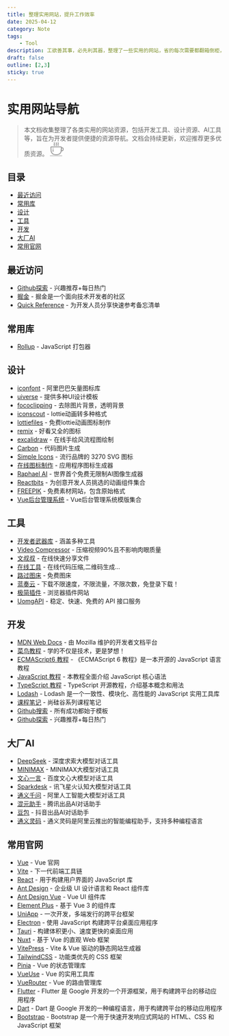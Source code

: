 ```yaml
---
title: 整理实用网站，提升工作效率
date: 2025-04-12
category: Note
tags:
    - Tool
description: 工欲善其事，必先利其器，整理了一些实用的网站，省的每次需要都翻箱倒柜，网站包括开发工具、设计资源、AI工具等，持续更新中...
draft: false
outline: [2,3]
sticky: true
---
```


# 实用网站导航

> 本文档收集整理了各类实用的网站资源，包括开发工具、设计资源、AI工具等，旨在为开发者提供便捷的资源导航。文档会持续更新，欢迎推荐更多优质资源。
>![default](/public/images/wait.png)



## 目录

- [最近访问](#最近访问)
- [常用库](#常用库)
- [设计](#设计)
- [工具](#工具)
- [开发](#开发)
- [大厂AI](#大厂ai)
- [常用官网](#常用官网)

## 最近访问

- [Github探索](https://github.com/explore) - 兴趣推荐+每日热门
- [掘金](https://juejin.cn/) - 掘金是一个面向技术开发者的社区
- [Quick Reference](https://wangchujiang.com/reference/) - 为开发人员分享快速参考备忘清单

## 常用库

- [Rollup](https://cn.rollupjs.org/) - JavaScript 打包器

## 设计

- [iconfont](https://www.iconfont.cn/) - 阿里巴巴矢量图标库
- [uiverse](https://uiverse.io/) - 提供多种UI设计模板
- [fococlipping](https://www.fococlipping.com/clip) - 去除图片背景，透明背景
- [iconscout](https://iconscout.com/converter/lottie-to-gif) - lottie动画转多种格式
- [lottiefiles](https://lottiefiles.com/featured) - 免费lottie动画图标制作
- [remix](https://remixicon.com/) - 好看又全的图标
- [excalidraw](https://excalidraw.com/) - 在线手绘风流程图绘制
- [Carbon](https://carbon.now.sh) - 代码图片生成
- [Simple Icons](https://simpleicons.org/) - 流行品牌的 3270 SVG 图标
- [在线图标制作](https://zhangyu1818.github.io/appicon-forge/) - 应用程序图标生成器
- [Raphael AI](https://raphael.app/zh) - 世界首个免费无限制AI图像生成器
- [Reactbits](https://www.reactbits.dev/) - 为创意开发人员挑选的动画组件集合
- [FREEPIK](https://www.freepik.com) - 免费素材网站，包含原始格式
- [Vue后台管理系统](http://vue.easydo.work/) - Vue后台管理系统模版集合

## 工具

- [开发者武器库](https://devtool.tech/) - 涵盖多种工具
- [Video Compressor](https://tools.rotato.app/compress) - 压缩视频90%且不影响肉眼质量
- [文叔叔](https://www.wenshushu.cn/) - 在线快速分享文件
- [在线工具](https://tool.lu/) - 在线代码压缩,二维码生成...
- [路过图床](https://imgse.com/) - 免费图床
- [蓝奏云](https://pc.woozooo.com/) - 下载不限速度，不限流量，不限次数，免登录下载！
- [极简插件](https://chrome.zzzmh.cn/) - 浏览器插件网站
- [UomgAPI](https://api.uomg.com/) - 稳定、快速、免费的 API 接口服务

## 开发

- [MDN Web Docs](https://developer.mozilla.org/zh-CN/) - 由 Mozilla 维护的开发者文档平台
- [菜鸟教程](https://www.runoob.com/) - 学的不仅是技术，更是梦想！
- [ECMAScript6 教程](https://wangdoc.com/es6/) - 《ECMAScript 6 教程》是一本开源的 JavaScript 语言教程
- [JavaScript 教程](https://wangdoc.com/javascript/) - 本教程全面介绍 JavaScript 核心语法
- [TypeScript 教程](https://wangdoc.com/typescript/) - TypeScript 开源教程，介绍基本概念和用法
- [Lodash](https://www.lodashjs.com/) - Lodash 是一个一致性、模块化、高性能的 JavaScript 实用工具库
- [课程笔记](https://www.yuque.com/tianyu-coder/openshare/ccpa0mz1pq213lhw) - 尚硅谷系列课程笔记
- [Github搜索](https://github.com/search) - 所有成功都始于模板
- [Github探索](https://github.com/explore) - 兴趣推荐+每日热门

## 大厂AI

- [DeepSeek](https://chat.deepseek.com/) - 深度求索大模型对话工具
- [MINIMAX](https://chat.minimaxi.com/) - MINIMAX大模型对话工具
- [文心一言](https://yiyan.baidu.com/) - 百度文心大模型对话工具
- [Sparkdesk](https://xinghuo.xfyun.cn/desk) - 讯飞星火认知大模型对话工具
- [通义千问](https://tongyi.aliyun.com/qianwen/) - 阿里人工智能大模型对话工具
- [混元助手](https://hunyuan.tencent.com/bot/chat) - 腾讯出品AI对话助手
- [豆包](https://www.doubao.com/) - 抖音出品AI对话助手
- [通义灵码](https://lingma.aliyun.com/) - 通义灵码是阿里云推出的智能编程助手，支持多种编程语言

## 常用官网

- [Vue](https://vuejs.org/) - Vue 官网
- [Vite](https://cn.vitejs.dev/) - 下一代前端工具链
- [React](https://zh-hans.react.dev/) - 用于构建用户界面的 JavaScript 库
- [Ant Design](https://ant-design.antgroup.com/index-cn) - 企业级 UI 设计语言和 React 组件库
- [Ant Design Vue](https://www.antdv.com/docs/vue/introduce-cn) - Vue UI 组件库
- [Element Plus](https://element-plus.org/zh-CN/) - 基于 Vue 3 的组件库
- [UniApp](https://uniapp.dcloud.net.cn/) - 一次开发，多端发行的跨平台框架
- [Electron](https://www.electronjs.org/zh/) - 使用 JavaScript 构建跨平台桌面应用程序
- [Tauri](https://tauri.app/zh-cn/) - 构建体积更小、速度更快的桌面应用
- [Nuxt](https://nuxt.com/) - 基于 Vue 的直观 Web 框架
- [VitePress](https://vitepress.dev/) - Vite & Vue 驱动的静态网站生成器
- [TailwindCSS](https://tailwindcss.com/) - 功能类优先的 CSS 框架
- [Pinia](https://pinia.vuejs.org/zh/) - Vue 的状态管理库
- [VueUse](https://vueuse.org/) - Vue 的实用工具库
- [VueRouter](https://router.vuejs.org/) - Vue 的路由管理库
- [Flutter](https://flutter.cn/) - Flutter 是 Google 开发的一个开源框架，用于构建跨平台的移动应用程序
- [Dart](https://dart.cn/) - Dart 是 Google 开发的一种编程语言，用于构建跨平台的移动应用程序
- [Bootstrap](https://www.bootcss.com/) - Bootstrap 是一个用于快速开发响应式网站的 HTML、CSS 和 JavaScript 框架

